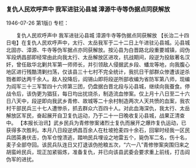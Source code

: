 ### 复仇人民欢呼声中  我军进驻沁县城  漳源牛寺等伪据点同获解放

1946-07-26
第1版()
专栏：

　　复仇人民欢呼声中
    我军进驻沁县城
    漳源牛寺等伪据点同获解放
    【长治二十四日电】在复仇人民欢呼声中，太行、太岳我军于二十二日上午进驻沁县城。沁县城北固亦、漳源、牛寺等伪军据点亦同获解放。按沁县为白晋路北段重要城镇，阎伪军段炳昌部即经常由此向我太行、太岳解放区进攻，抗战期间，段逆为投敌著名汉奸，曾任敌华北剿共军第一师师长，并引领敌人侵据武乡段、蟠龙等地，向我腹心地区进行残酷清剿扫荡，仅该县三十七村不完全统计，我抗日干部群众惨遭该逆杀戮者即达两千余人。敌人投降后，阎锡山即将段逆所部收编为省防军第八师，现编为阎军三十三军暂四十六师第三团，仍盘据白晋北段与沁县城，继续向我蚕食。停战令后，该伪更为猖狂，每日均出扰烧杀，制造流血惨案。仅上月十八日至二十六日八天中，段逆即向我武乡青修、故城等二十余村制造两次人天共愤的血案，我农村干部民兵三十七人遭惨杀，抓去群众六百四十人。对此血海深仇，我太行、太岳解放区军民，奋起展开自卫复仇运动，乃于二十一日晚收复沁县城，战果正清查中。
    【本报长治讯】武乡民兵为青修惨案诸烈士复仇而展开之爆炸复仇运动，已获得多次胜利。本月八日段逆炳昌百余人在杜坡抢麦四十余石，回窜时经我一区民兵团英勇伏击，伪军仓惶溃逃，踏响民兵埋设之地雷五个，毙伪军二名，伤十名，麦子全部夺回。该民兵队连日又打退该伪抢粮五次，“六一八”青修惨案突围归来之胡蛮岭民兵，现正加紧锻炼，准备复仇，并已向该县武委会要求重上前线，打击阎伪军的进扰。
